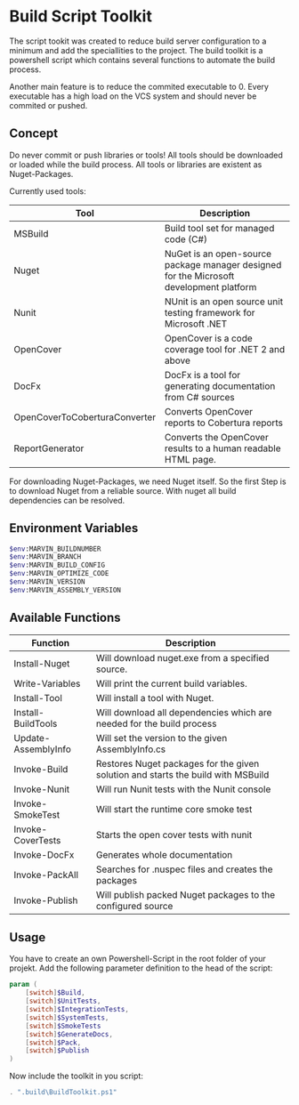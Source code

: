 # Build Script Toolkit

The script tookit was created to reduce build server configuration to a minimum and add the speciallities to the project. The build toolkit is a powershell script which contains several functions to automate the build process.

Another main feature is to reduce the commited executable to 0. Every executable has a high load on the VCS system and should never be commited or pushed.

## Concept

Do never commit or push libraries or tools! All tools should be downloaded or loaded while the build process. All tools or libraries are existent as Nuget-Packages.

Currently used tools:

| Tool | Description |
|------|-------------|
| MSBuild | Build tool set for managed code (C#) |
| Nuget | NuGet is an open-source package manager designed for the Microsoft development platform  |
| Nunit | NUnit is an open source unit testing framework for Microsoft .NET |
| OpenCover | OpenCover is a code coverage tool for .NET 2 and above |
| DocFx | DocFx is a tool for generating documentation from C# sources |
| OpenCoverToCoberturaConverter | Converts OpenCover reports to Cobertura reports |
| ReportGenerator | Converts the OpenCover results to a human readable HTML page. |

For downloading Nuget-Packages, we need Nuget itself. So the first Step is to download Nuget from a reliable source. With nuget all build dependencies can be resolved.

## Environment Variables

````sh
$env:MARVIN_BUILDNUMBER
$env:MARVIN_BRANCH
$env:MARVIN_BUILD_CONFIG
$env:MARVIN_OPTIMIZE_CODE
$env:MARVIN_VERSION
$env:MARVIN_ASSEMBLY_VERSION
````

## Available Functions

| Function | Description |
|----------|-------------|
| Install-Nuget | Will download nuget.exe from a specified source. |
| Write-Variables  | Will print the current build variables.  |
| Install-Tool | Will install a tool with Nuget. |
| Install-BuildTools | Will download all dependencies which are needed for the build process |
| Update-AssemblyInfo | Will set the version to the given AssemblyInfo.cs  |
| Invoke-Build | Restores Nuget packages for the given solution and starts the build with MSBuild |
| Invoke-Nunit | Will run Nunit tests with the Nunit console |
| Invoke-SmokeTest | Will start the runtime core smoke test  |
| Invoke-CoverTests | Starts the open cover tests with nunit |
| Invoke-DocFx | Generates whole documentation |
| Invoke-PackAll | Searches for .nuspec files and creates the packages |
| Invoke-Publish | Will publish packed Nuget packages to the configured source |

## Usage
You have to create an own Powershell-Script in the root folder of your projekt. 
Add the following parameter definition to the head of the script:

````ps1
param (
    [switch]$Build,
    [switch]$UnitTests,
    [switch]$IntegrationTests,
    [switch]$SystemTests,
    [switch]$SmokeTests
    [switch]$GenerateDocs,
    [switch]$Pack,
    [switch]$Publish
)
````

Now include the toolkit in you script:

````ps1
. ".build\BuildToolkit.ps1"
````
